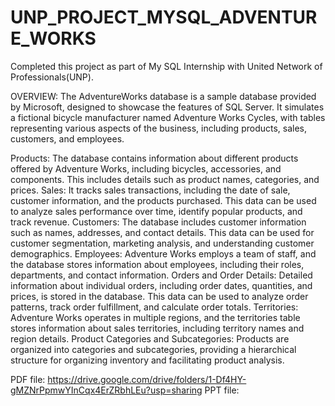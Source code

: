 # UNP_PROJECT_MYSQL_ADVENTURE_WORKS

Completed this project as part of My SQL Internship with United Network of Professionals(UNP).

OVERVIEW:
The AdventureWorks database is a sample database provided by Microsoft, designed to showcase the features of SQL Server. It simulates a fictional bicycle manufacturer named Adventure Works Cycles, with tables representing various aspects of the business, including products, sales, customers, and employees.

Products: The database contains information about different products offered by Adventure Works, including bicycles, accessories, and components. This includes details such as product names, categories, and prices.
Sales: It tracks sales transactions, including the date of sale, customer information, and the products purchased. This data can be used to analyze sales performance over time, identify popular products, and track revenue.
Customers: The database includes customer information such as names, addresses, and contact details. This data can be used for customer segmentation, marketing analysis, and understanding customer demographics.
Employees: Adventure Works employs a team of staff, and the database stores information about employees, including their roles, departments, and contact information.
Orders and Order Details: Detailed information about individual orders, including order dates, quantities, and prices, is stored in the database. This data can be used to analyze order patterns, track order fulfillment, and calculate order totals.
Territories: Adventure Works operates in multiple regions, and the territories table stores information about sales territories, including territory names and region details.
Product Categories and Subcategories: Products are organized into categories and subcategories, providing a hierarchical structure for organizing inventory and facilitating product analysis.

PDF file: https://drive.google.com/drive/folders/1-Df4HY-gMZNrPpmwYInCqx4ErZRbhLEu?usp=sharing
PPT file: 
